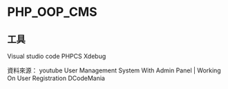 # PHP_OOP_CMS

## 工具
Visual studio code
PHPCS
Xdebug

資料來源：
youtube
User Management System With Admin Panel | Working On User Registration
DCodeMania